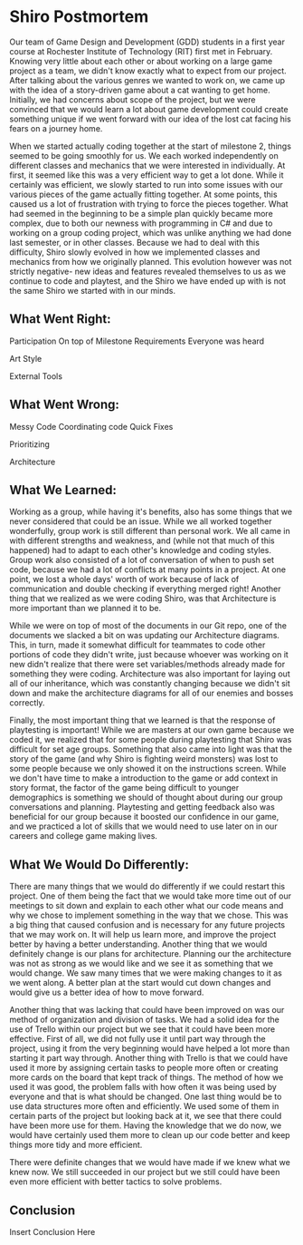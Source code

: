 # Shiro Postmortem

Our team of Game Design and Development (GDD) students in a first year course at Rochester Institute of Technology (RIT) first met in February.
Knowing very little about each other or about working on a large game project as a team, we didn't know exactly what to expect from our project. After
talking about the various genres we wanted to work on, we came up with the idea of a story-driven game about a cat wanting to get home. Initially, we had
concerns about scope of the project, but we were convinced that we would learn a lot about game development could create something unique if we went forward
with our idea of the lost cat facing his fears on a journey home.

When we started actually coding together at the start of milestone 2, things seemed to be going smoothly for us. We each worked independently on different classes 
and mechanics that we were interested in individually. At first, it seemed like this was a very efficient way to get a lot done. While it certainly was efficient, we 
slowly started to run into some issues with our various pieces of the game actually fitting together. At some points, this caused us a lot of frustration with trying 
to force the pieces together. What had seemed in the beginning to be a simple plan quickly became more complex, due to both our newness with programming in C# and due 
to working on a group coding project, which was unlike anything we had done last semester, or in other classes. Because we had to deal with this difficulty, Shiro 
slowly evolved in how we implemented classes and mechanics from how we originally planned. This evolution however was not strictly negative- new ideas and features 
revealed themselves to us as we continue to code and playtest, and the Shiro we have ended up with is not the same Shiro we started with in our minds.

## What Went Right:

Participation
On top of Milestone Requirements
Everyone was heard

Art Style

External Tools

## What Went Wrong:

Messy Code
Coordinating code
Quick Fixes

Prioritizing

Architecture

## What We Learned:
Working as a group, while having it's benefits, also has some things that we never considered that could be an issue. While we all worked together wonderfully, group
work is still different than personal work. We all came in with different strengths and weakness, and (while not that much of this happened) had to adapt to each other's
knowledge and coding styles. Group work also consisted of a lot of conversation of when to push set code, because we had a lot of conflicts at many points in a project. 
At one point, we lost a whole days' worth of work because of lack of communication and double checking if everything merged right! Another thing that we realized as we were
coding Shiro, was that Architecture is more important than we planned it to be. 

While we were on top of most of the documents in our Git repo, one of the documents we slacked a bit on was updating our Architecture diagrams. This, in turn, made it somewhat
difficult for teammates to code other portions of code they didn't write, just because whoever was working on it new didn't realize that there were set variables/methods already
made for something they were coding. Architecture was also important for laying out all of our inheritance, which was constantly changing because we didn't sit down and make the
architecture diagrams for all of our enemies and bosses correctly.

Finally, the most important thing that we learned is that the response of playtesting is important! While we are masters at our own game because we coded it, we realized that for
some people during playtesting that Shiro was difficult for set age groups. Something that also came into light was that the story of the game (and why Shiro is fighting weird monsters)
was lost to some people because we only showed it on the instructions screen. While we don't have time to make a introduction to the game or add context in story format, the factor of 
the game being difficult to younger demographics is something we should of thought about during our group conversations and planning. Playtesting and getting feedback also was beneficial
for our group because it boosted our confidence in our game, and we practiced a lot of skills that we would need to use later on in our careers and college game making lives.
## What We Would Do Differently:
 
There are many things that we would do differently if we could restart this project. One of them being the fact that we would take more time out of our meetings to sit down and
explain to each other what our code means and why we chose to implement something in the way that we chose. This was a big thing that caused confusion and is necessary for any
future projects that we may work on. It will help us learn more, and improve the project better by having a better understanding. Another thing that we would definitely change 
is our plans for architecture. Planning our the architecture was not as strong as we would like and we see it as something that we would change. We saw many times that we were
making changes to it as we went along. A better plan at the start would cut down changes and would give us a better idea of how to move forward.

Another thing that was lacking that could have been improved on was our method of organization and division of tasks. We had a solid idea for the use of Trello within our project
but we see that it could have been more effective. First of all, we did not fully use it until part way through the project, using it from the very beginning would have helped
a lot more than starting it part way through. Another thing with Trello is that we could have used it more by assigning certain tasks to people more often or creating more cards
on the board that kept track of things. The method of how we used it was good, the problem falls with how often it was being used by everyone and that is what should be changed.
One last thing would be to use data structures more often and efficiently. We used some of them in certain parts of the project but looking back at it, we see that there could
have been more use for them. Having the knowledge that we do now, we would have certainly used them more to clean up our code better and keep things more tidy and more efficient.

There were definite changes that we would have made if we knew what we knew now. We still succeeded in our project but we still could have been even more efficient with better
tactics to solve problems.

## Conclusion

Insert Conclusion Here